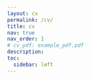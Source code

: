 ```yaml
---
layout: cv
permalink: /cv/
title: cv
nav: true
nav_order: 1
# cv_pdf: example_pdf.pdf
description: 
toc:
  sidebar: left
---
```

